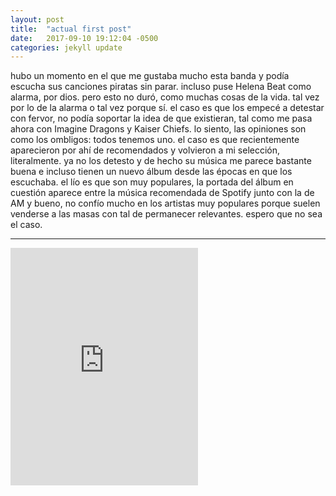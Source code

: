 ```yaml
---
layout: post
title:  "actual first post"
date:   2017-09-10 19:12:04 -0500
categories: jekyll update
---
```


hubo un momento en el que me gustaba mucho esta banda y podía escucha sus canciones piratas sin parar. incluso puse Helena Beat como alarma, por dios. pero esto no duró, como muchas cosas de la vida. tal vez por lo de la alarma o tal vez porque sí. el caso es que los empecé a detestar con fervor, no podía soportar la idea de que existieran, tal como me pasa ahora con Imagine Dragons y Kaiser Chiefs. lo siento, las opiniones son como los ombligos: todos tenemos uno. el caso es que recientemente aparecieron por ahí de recomendados y volvieron a mi selección, literalmente. ya no los detesto y de hecho su música me parece bastante buena e incluso tienen un nuevo álbum desde las épocas en que los escuchaba. el lío es que son muy populares, la portada del álbum en cuestión aparece entre la música recomendada de Spotify junto con la de AM y bueno, no confío mucho en los artistas muy populares porque suelen venderse a las masas con tal de permanecer relevantes. espero que no sea el caso.

***

<iframe src="https://open.spotify.com/embed/album/22cFcAQkydpTzeSKQZEKv0"
              width="300" height="380" frameborder="0" allowtransparency="true"></iframe>